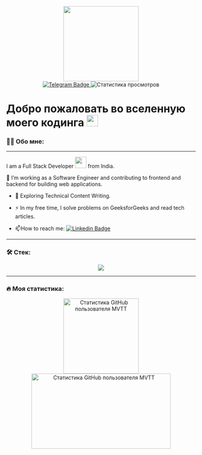 <div id="header" align="center">
  <img src="https://media.giphy.com/media/2IudUHdI075HL02Pkk/giphy.gif" width="200"/>
  <div id="badges">
    <a href="https://t.me/MVTTSUN">
      <img src="https://img.shields.io/badge/Telegram-blue?style=for-the-badge&logo=telegram&logoColor=white" alt="Telegram Badge"/>
    </a>
    <img src="https://komarev.com/ghpvc/?username=MVTTSUN&style=for-the-badge&color=blue" alt="Статистика просмотров"/>
  </div>
</div>
<h1>
  Добро пожаловать во вселенную моего кодинга
  <img src="https://media.giphy.com/media/hvRJCLFzcasrR4ia7z/giphy.gif" width="30px"/>
</h1>

### :man_technologist: Обо мне:

---

I am a Full Stack Developer <img src="https://media.giphy.com/media/WUlplcMpOCEmTGBtBW/giphy.gif" width="30"> from India.

:telescope: I’m working as a Software Engineer and contributing to frontend and backend for building web applications.

- :seedling: Exploring Technical Content Writing.

- :zap: In my free time, I solve problems on GeeksforGeeks and read tech articles.

- :mailbox:How to reach me: [![Linkedin Badge](https://img.shields.io/badge/-kakbar-blue?style=flat&logo=Linkedin&logoColor=white)](your-linkedin-url)

---

### :hammer_and_wrench: Стек:

<p align="center">
  <a href="https://skillicons.dev">
    <img src="https://skillicons.dev/icons?i=git,html,css,sass,tailwind,javascript,react,redux,typescript,jest,webpack,vite,babel,linux,docker,python,java,cs" />
  </a>
</p>

---

### :fire: Моя статистика:

<div id="stats" align="center">
  <img height="200" src="https://github-readme-stats.vercel.app/api?username=MVTTSUN&theme=vue&show_icons=true&locale=ru" alt="Статистика GitHub пользователя MVTT"/>
  <img height="200" width="370" src="https://github-readme-stats.vercel.app/api/top-langs/?username=MVTTSUN&hide_progress=true&locale=ru" alt="Статистика GitHub пользователя MVTT"/>
</div>
